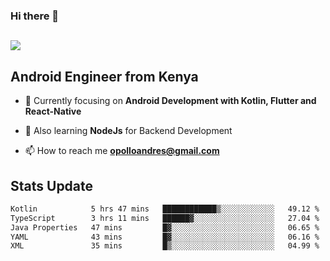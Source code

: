 ### Hi there 👋
<h2 align="left"><img src="https://readme-typing-svg.herokuapp.com?color='blue'&lines=I'm+Andrew+Opollo😊;Welcome+to+my+Github😜"> </h2>

## Android Engineer from Kenya


- 🌱 Currently focusing on **Android Development with Kotlin, Flutter and React-Native**

- 🔭 Also learning **NodeJs** for Backend Development

- 📫 How to reach me **opolloandres@gmail.com**


## Stats Update
<!--START_SECTION:waka-->

```txt
Kotlin            5 hrs 47 mins   ████████████▒░░░░░░░░░░░░   49.12 %
TypeScript        3 hrs 11 mins   ██████▓░░░░░░░░░░░░░░░░░░   27.04 %
Java Properties   47 mins         █▓░░░░░░░░░░░░░░░░░░░░░░░   06.65 %
YAML              43 mins         █▓░░░░░░░░░░░░░░░░░░░░░░░   06.16 %
XML               35 mins         █▒░░░░░░░░░░░░░░░░░░░░░░░   04.99 %
```

<!--END_SECTION:waka-->


